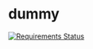 # dummy

[![Requirements Status](https://requires.io/github/cbcunc/dummy/requirements.svg?branch=master)](https://requires.io/github/cbcunc/dummy/requirements/?branch=master)
